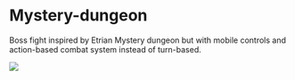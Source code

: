 # Mystery-dungeon

Boss fight inspired by Etrian Mystery dungeon but with mobile controls and action-based combat system instead of turn-based.

![](https://thumbs.gfycat.com/WellwornMemorableGentoopenguin-size_restricted.gif)
